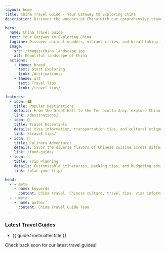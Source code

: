 ```yaml
---
layout: home
title: China Travel Guide - Your Gateway to Exploring China
description: Discover the wonders of China with our comprehensive travel guide. Get expert tips on destinations, culture, and essential travel information.

hero:
  name: China Travel Guide
  text: Your Gateway to Exploring China
  tagline: Discover ancient wonders, vibrant cities, and breathtaking landscapes
  image:
    src: /images/china-landscape.jpg
    alt: Beautiful landscape of China
  actions:
    - theme: brand
      text: Start Exploring
      link: /destinations/
    - theme: alt
      text: Travel Tips
      link: /travel-tips/

features:
  - icon: 🏙️
    title: Popular Destinations
    details: From the Great Wall to the Terracotta Army, explore China's most iconic sites.
    link: /destinations/
  - icon: 🧳
    title: Travel Essentials
    details: Visa information, transportation tips, and cultural etiquette guide.
    link: /travel-tips/
  - icon: 🍜
    title: Culinary Adventures
    details: Savor the diverse flavors of Chinese cuisine across different regions.
    link: /food-guide/
  - icon: 🗓️
    title: Trip Planning
    details: Customizable itineraries, packing tips, and budgeting advice for your journey.
    link: /plan-your-trip/

head:
  - - meta
    - name: keywords
      content: China travel, Chinese culture, travel tips, visa information, Chinese cuisine, Beijing, Shanghai, Great Wall
  - - meta
    - name: author
      content: China Travel Guide Team
---
```



### Latest Travel Guides

<script setup>
import { useData } from 'vitepress'

const { theme } = useData()
const latestGuides = theme.travelGuides ? theme.travelGuides.slice(0, 5) : []
</script>

<div class="vp-doc">
  <ul v-if="latestGuides.length">
    <li v-for="guide in latestGuides" :key="guide.url">
      <a :href="guide.url">{{ guide.frontmatter.title }}</a>
    </li>
  </ul>
  <p v-else>Check back soon for our latest travel guides!</p>
</div>
